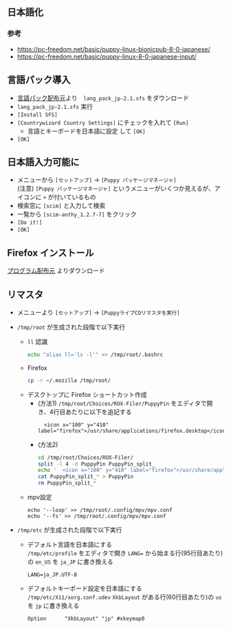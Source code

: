 ## 日本語化

### 参考
* https://pc-freedom.net/basic/puppy-linux-bionicpub-8-0-japanese/
* https://pc-freedom.net/basic/puppy-linux-8-0-japanese-input/

## 言語パック導入
* [言語パック配布元](http://shinobar.server-on.net/puppy/opt/)より　`lang_pack_jp-2.1.sfs` をダウンロード
* `lang_pack_jp-2.1.sfs` 実行
* `[Install SFS]`
* `[Countrywizard Country Settings]` にチェックを入れて `[Run]`
  * 言語とキーボードを日本語に設定 して `[OK]`
* `[OK]`

## 日本語入力可能に
* メニューから `[セットアップ]` -> `[Puppy パッケージマネージャ]`  
  (注意) `[Puppy パッケージマネージャ]` というメニューがいくつか見えるが、アイコンに `+` が付いているもの 
* 検索窓に `[scim]` と入力して検索
* 一覧から `[scim-anthy_1.2.7-7]` をクリック
* `[Do it!]`
* `[OK]`

## Firefox インストール
[プログラム配布元](https://pkgs.org/download/firefox) よりダウンロード

## リマスタ
* メニューより `[セットアップ]` -> `[PuppyライブCDリマスタを実行]`
* `/tmp/root` が生成された段階で以下実行
  * `ll` 認識
    ```bash
    echo "alias ll='ls -l'" >> /tmp/root/.bashrc
    ```
  * Firefox
    ```bash
    cp -r ~/.mozilla /tmp/root/
    ```
  * デスクトップに Firefox ショートカット作成  
    * (方法1)
      `/tmp/root/Choices/ROX-Filer/PuppyPin` をエディタで開き、4行目あたりに以下を追記する
      ```
        <icon x="100" y="410" label="firefox">/usr/share/applications/firefox.desktop</icon>
      ```
    * (方法2)
      ```bash
      cd /tmp/root/Choices/ROX-Filer/
      split -l 4 -d PuppyPin PuppyPin_split_
      echo '  <icon x="100" y="410" label="firefox">/usr/share/applications/firefox.desktop</icon>' >> PuppyPin_split_00
      cat PuppyPin_split_* > PuppyPin
      rm PuppyPin_split_* 
      ```
  * mpv設定
    ```
    echo '--loop' >> /tmp/root/.config/mpv/mpv.conf
    echo '--fs' >> /tmp/root/.config/mpv/mpv.conf
    ```


* `/tmp/etc` が生成された段階で以下実行
  * デフォルト言語を日本語にする  
    `/tmp/etc/profile` をエディタで開き `LANG=` から始まる行(95行目あたり)の `en_US` を `ja_JP` に書き換える 
      ```
      LANG=ja_JP.UTF-8
      ```
  * デフォルトキーボード設定を日本語にする  
    `/tmp/etc/X11/xorg.conf.udev` `XkbLayout` がある行(60行目あたり)の `us` を `jp` に書き換える
      ```
      Option      "XkbLayout" "jp" #xkeymap0
      ```

